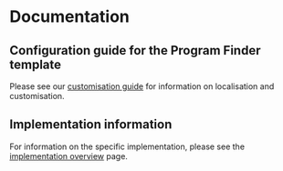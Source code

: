 # Documentation

## Configuration guide for the Program Finder template

Please see our [customisation guide](template-configurations-guide.md) for information on localisation and customisation.

## Implementation information

For information on the specific implementation, please see the [implementation overview](implementation-overview.md) page.
